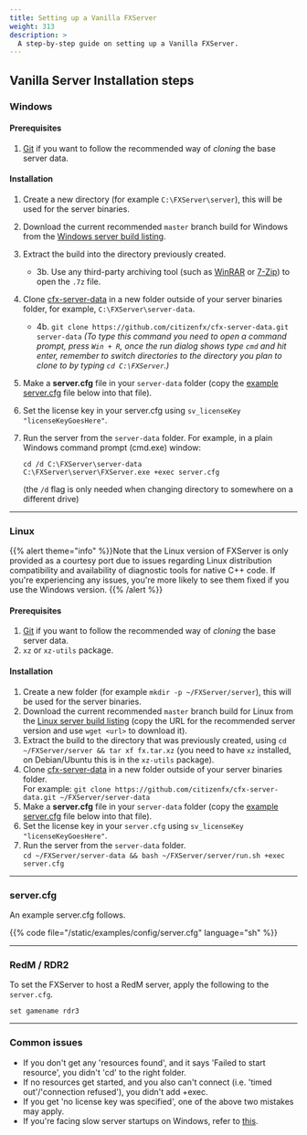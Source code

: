 ```yaml
---
title: Setting up a Vanilla FXServer
weight: 313
description: >
  A step-by-step guide on setting up a Vanilla FXServer.
---
```



## Vanilla Server Installation steps

### Windows

#### Prerequisites
1. [Git][git-scm] if you want to follow the recommended way of _cloning_ the base server data.

#### Installation
1. Create a new directory (for example `C:\FXServer\server`), this will be used for the server binaries.
2. Download the current recommended `master` branch build for Windows from the [Windows server build listing][windows-artifacts].
3. Extract the build into the directory previously created.
    * 3b. Use any third-party archiving tool (such as [WinRAR][winrar] or [7-Zip][7zip]) to open the `.7z` file.
4. Clone [cfx-server-data][server-data] in a new folder outside of your server binaries folder, for example, `C:\FXServer\server-data`. 
    * 4b. `git clone https://github.com/citizenfx/cfx-server-data.git server-data` *(To type this command you need to open a command prompt, press `Win + R`, once the run dialog shows type `cmd` and hit enter, remember to switch directories to the directory you plan to clone to by typing `cd C:\FXServer`.)*
  
5. Make a **server.cfg** file in your `server-data` folder (copy the [example server.cfg](#servercfg) file below into that file).
6. Set the license key in your server.cfg using `sv_licenseKey "licenseKeyGoesHere"`.
7. Run the server from the `server-data` folder. For example, in a plain Windows command prompt (cmd.exe) window: 
    ```dos
    cd /d C:\FXServer\server-data
    C:\FXServer\server\FXServer.exe +exec server.cfg
    ```

    (the `/d` flag is only needed when changing directory to somewhere on a different drive)

---

### Linux
{{% alert theme="info" %}}Note that the Linux version of FXServer is only provided as a courtesy port due to issues regarding Linux distribution compatibility and availability of diagnostic tools for native C++ code.
If you're experiencing any issues, you're more likely to see them fixed if you use the Windows version.
{{% /alert %}}

#### Prerequisites
1. [Git][git-scm] if you want to follow the recommended way of _cloning_ the base server data.
2. `xz` or `xz-utils` package. 

#### Installation
1. Create a new folder (for example `mkdir -p ~/FXServer/server`), this will be used for the server binaries.
2. Download the current recommended `master` branch build for Linux from the [Linux server build listing][linux-artifacts] (copy the URL for the recommended server version and use `wget <url>` to download it).
3. Extract the build to the directory that was previously created, using `cd ~/FXServer/server && tar xf fx.tar.xz` (you need to have `xz` installed, on Debian/Ubuntu this is in the `xz-utils` package).
4. Clone [cfx-server-data][server-data] in a new folder outside of your server binaries folder.<br>
   For example: `git clone https://github.com/citizenfx/cfx-server-data.git ~/FXServer/server-data`
5. Make a **server.cfg** file in your `server-data` folder (copy the [example server.cfg](#servercfg) file below into that file).
6. Set the license key in your `server.cfg` using `sv_licenseKey "licenseKeyGoesHere"`.
7. Run the server from the `server-data` folder.<br>
   `cd ~/FXServer/server-data && bash ~/FXServer/server/run.sh +exec server.cfg`

---

### server.cfg

An example server.cfg follows.

{{% code file="/static/examples/config/server.cfg" language="sh" %}}

---

### RedM / RDR2

To set the FXServer to host a RedM server, apply the following to the `server.cfg`.

```
set gamename rdr3

```

---

### Common issues

- If you don't get any 'resources found', and it says 'Failed to start resource', you didn't 'cd' to the right folder.
- If no resources get started, and you also can't connect (i.e. 'timed out'/'connection refused'), you didn't add +exec.
- If you get 'no license key was specified', one of the above two mistakes may apply.
- If you're facing slow server startups on Windows, refer to [this][slow-server-startups].

[windows-artifacts]: https://runtime.fivem.net/artifacts/fivem/build_server_windows/master/
[linux-artifacts]: https://runtime.fivem.net/artifacts/fivem/build_proot_linux/master/
[server-data]: https://github.com/citizenfx/cfx-server-data

[vcredist]: https://aka.ms/vs/16/release/VC_redist.x64.exe
[winrar]: https://www.rarlab.com/download.htm
[7zip]: https://www.7-zip.org/download.html
[git-scm]: https://git-scm.com/download/win
[slow-server-startups]: /docs/support/server-issues/#troubleshooting-slow-server-startups-on-windows

